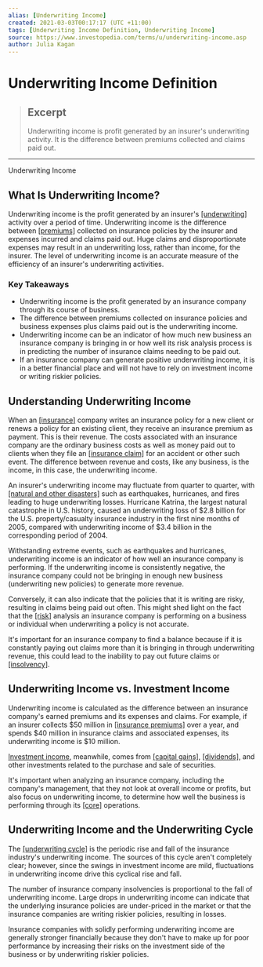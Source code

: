 ```yaml
---
alias: [Underwriting Income]
created: 2021-03-03T00:17:17 (UTC +11:00)
tags: [Underwriting Income Definition, Underwriting Income]
source: https://www.investopedia.com/terms/u/underwriting-income.asp
author: Julia Kagan
---
```


# Underwriting Income Definition

> ## Excerpt
> Underwriting income is profit generated by an insurer's underwriting activity. It is the difference between premiums collected and claims paid out.

---

Underwriting Income
## What Is Underwriting Income?

Underwriting income is the profit generated by an insurer's [[underwriting]](https://www.investopedia.com/terms/u/underwriting.asp) activity over a period of time. Underwriting income is the difference between [[premiums]](https://www.investopedia.com/terms/p/premium.asp) collected on insurance policies by the insurer and expenses incurred and claims paid out. Huge claims and disproportionate expenses may result in an underwriting loss, rather than income, for the insurer. The level of underwriting income is an accurate measure of the efficiency of an insurer's underwriting activities.

### Key Takeaways

-   Underwriting income is the profit generated by an insurance company through its course of business.
-   The difference between premiums collected on insurance policies and business expenses plus claims paid out is the underwriting income.
-   Underwriting income can be an indicator of how much new business an insurance company is bringing in or how well its risk analysis process is in predicting the number of insurance claims needing to be paid out.
-   If an insurance company can generate positive underwriting income, it is in a better financial place and will not have to rely on investment income or writing riskier policies.

## Understanding Underwriting Income

When an [[insurance]](https://www.investopedia.com/terms/i/insurance.asp) company writes an insurance policy for a new client or renews a policy for an existing client, they receive an insurance premium as payment. This is their revenue. The costs associated with an insurance company are the ordinary business costs as well as money paid out to clients when they file an [[insurance claim]](https://www.investopedia.com/terms/i/insurance_claim.asp) for an accident or other such event. The difference between revenue and costs, like any business, is the income, in this case, the underwriting income.

An insurer's underwriting income may fluctuate from quarter to quarter, with [[natural and other disasters]](https://www.investopedia.com/financial-edge/0311/the-financial-effects-of-a-natural-disaster.aspx) such as earthquakes, hurricanes, and fires leading to huge underwriting losses. Hurricane Katrina, the largest natural catastrophe in U.S. history, caused an underwriting loss of $2.8 billion for the U.S. property/casualty insurance industry in the first nine months of 2005, compared with underwriting income of $3.4 billion in the corresponding period of 2004.

Withstanding extreme events, such as earthquakes and hurricanes, underwriting income is an indicator of how well an insurance company is performing. If the underwriting income is consistently negative, the insurance company could not be bringing in enough new business (underwriting new policies) to generate more revenue.

Conversely, it can also indicate that the policies that it is writing are risky, resulting in claims being paid out often. This might shed light on the fact that the [[risk]](https://www.investopedia.com/terms/u/underwriting-risk.asp) analysis an insurance company is performing on a business or individual when underwriting a policy is not accurate.

It's important for an insurance company to find a balance because if it is constantly paying out claims more than it is bringing in through underwriting revenue, this could lead to the inability to pay out future claims or [[insolvency]](https://www.investopedia.com/terms/i/insolvency.asp).

## Underwriting Income vs. Investment Income

Underwriting income is calculated as the difference between an insurance company's earned premiums and its expenses and claims. For example, if an insurer collects $50 million in [[insurance premiums]](https://www.investopedia.com/terms/i/insurance-premium.asp) over a year, and spends $40 million in insurance claims and associated expenses, its underwriting income is $10 million.

[Investment income](https://www.investopedia.com/terms/i/investmentincome.asp), meanwhile, comes from [[capital gains]](https://www.investopedia.com/terms/c/capitalgain.asp), [[dividends]](https://www.investopedia.com/terms/d/dividend.asp), and other investments related to the purchase and sale of securities.  

It's important when analyzing an insurance company, including the company's management, that they not look at overall income or profits, but also focus on underwriting income, to determine how well the business is performing through its [[core]](https://www.investopedia.com/terms/c/coreearnings.asp) operations.

## Underwriting Income and the Underwriting Cycle

The [[underwriting cycle]](https://www.investopedia.com/terms/u/underwriting-cycle.asp) is the periodic rise and fall of the insurance industry's underwriting income. The sources of this cycle aren't completely clear; however, since the swings in investment income are mild, fluctuations in underwriting income drive this cyclical rise and fall.

The number of insurance company insolvencies is proportional to the fall of underwriting income. Large drops in underwriting income can indicate that the underlying insurance policies are under-priced in the market or that the insurance companies are writing riskier policies, resulting in losses.

Insurance companies with solidly performing underwriting income are generally stronger financially because they don't have to make up for poor performance by increasing their risks on the investment side of the business or by underwriting riskier policies.
